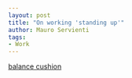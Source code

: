 ```yaml
---
layout: post
title: "On working 'standing up'"
author: Mauro Servienti
tags:
- Work
---
```


[balance cushion](http://www.amazon.com/s/ref=nb_sb_ss_i_1_9?url=search-alias%3Dhpc&field-keywords=balance+cushion&sprefix=balance+cushion%2Cundefined%2C228&rh=n%3A3760901%2Ck%3Abalance+cushion)
